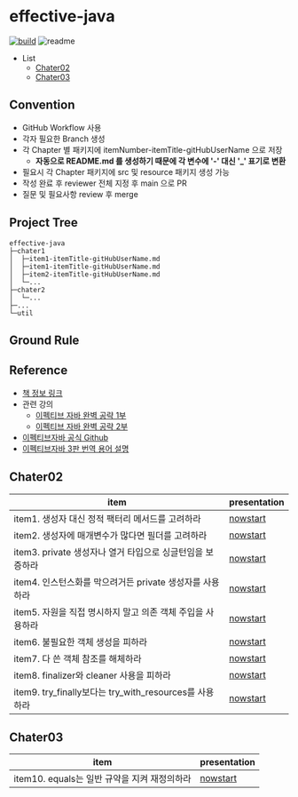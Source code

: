 
# effective-java

[![build](https://github.com/now-start/effective-java/actions/workflows/pages/pages-build-deployment/badge.svg)](https://now-start.github.io/effective-java/)
![readme](https://github.com/now-start/effective-java/actions/workflows/readme.yml/badge.svg)

* List
    * [Chater02](#chater02)
    * [Chater03](#chater03)

## Convention

* GitHub Workflow 사용
* 각자 필요한 Branch 생성
* 각 Chapter 별 패키지에 itemNumber-itemTitle-gitHubUserName 으로 저장
  * **자동으로 README.md 를 생성하기 때문에 각 변수에 '-' 대신 '_' 표기로 변환**
* 필요시 각 Chapter 패키지에 src 및 resource 패키지 생성 가능
* 작성 완료 후 reviewer 전체 지정 후 main 으로 PR
* 질문 및 필요사항 review 후 merge


## Project Tree

```
effective-java
├─chater1
│  ├─item1-itemTitle-gitHubUserName.md
│  ├─item1-itemTitle-gitHubUserName.md
│  ├─item2-itemTitle-gitHubUserName.md
│  └─...
├─chater2
│  └─...
├─...
└─util
```


## Ground Rule


## Reference

* [책 정보 링크](https://www.yes24.com/Product/Goods/65551284)
* 관련 강의
    - [이펙티브 자바 완벽 공략 1부](https://www.inflearn.com/course/%EC%9D%B4%ED%8E%99%ED%8B%B0%EB%B8%8C-%EC%9E%90%EB%B0%94-1)
    - [이펙티브 자바 완벽 공략 2부](https://www.inflearn.com/course/%EC%9D%B4%ED%8E%99%ED%8B%B0%EB%B8%8C-%EC%9E%90%EB%B0%94-2)
* [이펙티브자바 공식 Github](https://github.com/WegraLee/effective-java-3e-source-code)
* [이펙티브자바 3판 번역 용어 설명](https://docs.google.com/document/d/1Nw-_FJKre9x7Uy6DZ0NuAFyYUCjBPCpINxqrP0JFuXk/edit)


## Chater02

| item | presentation |
|------|--------------|
| item1. 생성자 대신 정적 팩터리 메서드를 고려하라 | [nowstart](https://github.com/now-start/effective-java/blob/main/chater02/item1-생성자%20대신%20정적%20팩터리%20메서드를%20고려하라-nowstart.md) |
| item2. 생성자에 매개변수가 많다면 필더를 고려하라 | [nowstart](https://github.com/now-start/effective-java/blob/main/chater02/item2-생성자에%20매개변수가%20많다면%20필더를%20고려하라-nowstart.md) |
| item3. private 생성자나 열거 타입으로 싱글턴임을 보증하라 | [nowstart](https://github.com/now-start/effective-java/blob/main/chater02/item3-private%20생성자나%20열거%20타입으로%20싱글턴임을%20보증하라-nowstart.md) |
| item4. 인스턴스화를 막으려거든 private 생성자를 사용하라 | [nowstart](https://github.com/now-start/effective-java/blob/main/chater02/item4-인스턴스화를%20막으려거든%20private%20생성자를%20사용하라-nowstart.md) |
| item5. 자원을 직접 명시하지 말고 의존 객체 주입을 사용하라 | [nowstart](https://github.com/now-start/effective-java/blob/main/chater02/item5-자원을%20직접%20명시하지%20말고%20의존%20객체%20주입을%20사용하라-nowstart.md) |
| item6. 불필요한 객체 생성을 피하라 | [nowstart](https://github.com/now-start/effective-java/blob/main/chater02/item6-불필요한%20객체%20생성을%20피하라-nowstart.md) |
| item7. 다 쓴 객체 참조를 해체하라 | [nowstart](https://github.com/now-start/effective-java/blob/main/chater02/item7-다%20쓴%20객체%20참조를%20해체하라-nowstart.md) |
| item8. finalizer와 cleaner 사용을 피하라 | [nowstart](https://github.com/now-start/effective-java/blob/main/chater02/item8-finalizer와%20cleaner%20사용을%20피하라-nowstart.md) |
| item9. try_finally보다는 try_with_resources를 사용하라 | [nowstart](https://github.com/now-start/effective-java/blob/main/chater02/item9-try_finally보다는%20try_with_resources를%20사용하라-nowstart.md) |

## Chater03

| item | presentation |
|------|--------------|
| item10. equals는 일반 규약을 지켜 재정의하라 | [nowstart](https://github.com/now-start/effective-java/blob/main/chater03/item10-equals는%20일반%20규약을%20지켜%20재정의하라-nowstart.md) |
